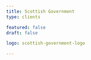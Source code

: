 ```yaml
---
title: Scottish Government
type: clients

featured: false
draft: false

logo: scottish-government-logo

---
```

